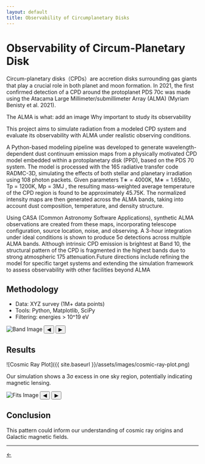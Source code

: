 ```yaml
---
layout: default
title: Observability of Circumplanetary Disks
---
```





# Observability of Circum-Planetary Disk


Circum-planetary disks（CPDs）are accretion disks surrounding gas giants that play a crucial role in both planet and moon formation. 
In 2021, the first confirmed detection of a CPD around the protoplanet PDS 70c was made using the Atacama
Large Millimeter/submillimeter Array (ALMA) (Myriam Benisty et al. 2021). 

The ALMA is what: add an image 
Why important to study its observability 

This project aims to simulate radiation from a modeled CPD system and evaluate its observability with ALMA
under realistic observing conditions.


A Python-based modeling pipeline was developed to generate wavelength-dependent dust
continuum emission maps from a physically motivated CPD model embedded within a
protoplanetary disk (PPD), based on the PDS 70 system. The model is processed with the
165 radiative transfer code RADMC-3D, simulating the effects of both stellar and planetary
irradiation using 108 photon packets. Given parameters T∗ = 4000K, M∗ = 1.65M⊙,
Tp = 1200K, Mp = 3MJ , the resulting mass-weighted average temperature of the CPD region
is found to be approximately 45.75K. The normalized intensity maps are then generated across
the ALMA bands, taking into account dust composition, temperature, and density structure.

 
 Using CASA (Common Astronomy Software Applications), synthetic ALMA observations
are created from these maps, incorporating telescope configuration, source location, noise, and
observing. A 3-hour integration under ideal conditions is shown to produce 5σ detections
across multiple ALMA bands. Although intrinsic CPD emission is brightest at Band 10, the
structural pattern of the CPD is fragmented in the highest bands due to strong atmospheric
175 attenuation.Future directions include refining the model for specific target systems and extending
the simulation framework to assess observability with other facilities beyond ALMA

##  Methodology
- Data: XYZ survey (1M+ data points)
- Tools: Python, Matplotlib, SciPy
- Filtering: energies > 10^19 eV



<!-- === FIRST CAROUSEL === -->
<div class="carousel">
  <img id="carousel-img-1" src="{{ site.baseurl }}/assets/images/CPD_images/band 1.png" alt="Band Image" />
  <button class="slider-arrow left" onclick="prevSlide1()">&#9664;</button>
  <button class="slider-arrow right" onclick="nextSlide1()">&#9654;</button>
</div>




## Results

![Cosmic Ray Plot]({{ site.baseurl }}/assets/images/cosmic-ray-plot.png)

Our simulation shows a 3σ excess in one sky region, potentially indicating magnetic lensing.



<!-- === SECOND CAROUSEL === -->
<div class="carousel">
  <img id="carousel-img-2" src="{{ site.baseurl }}/assets/images/CPD_images/C10_1_36000_pwv1.fits-image-2025-04-04-23-41-49.png" alt="Fits Image" />
  <button class="slider-arrow left" onclick="prevSlide2()">&#9664;</button>
  <button class="slider-arrow right" onclick="nextSlide2()">&#9654;</button>
</div>





## Conclusion
This pattern could inform our understanding of cosmic ray origins and Galactic magnetic fields.


<!-- === ONE SCRIPT FOR BOTH CAROUSELS === -->
<script>
  document.addEventListener("DOMContentLoaded", function () {
    // First Carousel
    const images1 = [
      "{{ site.baseurl }}/assets/images/CPD_images/band 1.png",
      "{{ site.baseurl }}/assets/images/CPD_images/band 3.png",
      "{{ site.baseurl }}/assets/images/CPD_images/band 4.png",
      "{{ site.baseurl }}/assets/images/CPD_images/band 5.png",
      "{{ site.baseurl }}/assets/images/CPD_images/band 6.png",
      "{{ site.baseurl }}/assets/images/CPD_images/band 7.png",
      "{{ site.baseurl }}/assets/images/CPD_images/band 8.png",
      "{{ site.baseurl }}/assets/images/CPD_images/band 9.png",
      "{{ site.baseurl }}/assets/images/CPD_images/band 10.png"
    ];
    let index1 = 0;
    const img1 = document.getElementById("carousel-img-1");
    window.nextSlide1 = function () {
      index1 = (index1 + 1) % images1.length;
      img1.src = images1[index1];
    };
    window.prevSlide1 = function () {
      index1 = (index1 - 1 + images1.length) % images1.length;
      img1.src = images1[index1];
    };

    // Second Carousel
    const images2 = [
      "{{ site.baseurl }}/assets/images/CPD_images/C10_1_36000_pwv1.fits-image-2025-04-04-23-41-49.png",
      "{{ site.baseurl }}/assets/images/CPD_images/C10_3_36000_pwv1.fits-image-2025-04-04-23-42-51.png",
      "{{ site.baseurl }}/assets/images/CPD_images/C10_4_36000_pwv1.fits-image-2025-04-04-23-44-20.png",
      "{{ site.baseurl }}/assets/images/CPD_images/C10_5_36000_pwv1.fits-image-2025-04-04-23-45-34.png",
      "{{ site.baseurl }}/assets/images/CPD_images/C10_6_36000_pwv1.fits-image-2025-04-04-23-47-28.png",
      "{{ site.baseurl }}/assets/images/CPD_images/C10_7_36000_pwv1.fits-image-2025-04-04-23-48-47.png",
      "{{ site.baseurl }}/assets/images/CPD_images/C10_8_36000_pwv1.fits-image-2025-04-04-23-50-02.png",
      "{{ site.baseurl }}/assets/images/CPD_images/C10_9_36000_pwv1.fits-image-2025-04-04-23-51-46.png",
      "{{ site.baseurl }}/assets/images/CPD_images/C10_10_36000_pwv1.fits-image-2025-04-04-23-52-38.png"
    ];
    let index2 = 0;
    const img2 = document.getElementById("carousel-img-2");
    window.nextSlide2 = function () {
      index2 = (index2 + 1) % images2.length;
      img2.src = images2[index2];
    };
    window.prevSlide2 = function () {
      index2 = (index2 - 1 + images2.length) % images2.length;
      img2.src = images2[index2];
    };
  });
</script>


---

<a href="{{ site.baseurl }}/experience/" class="back-link">← </a>
